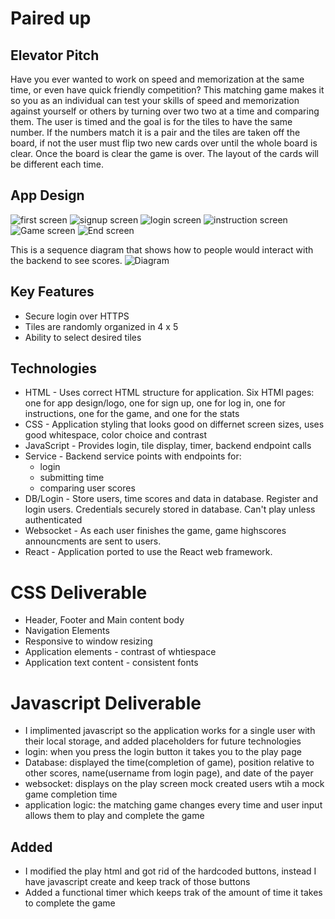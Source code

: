 # Paired up
## Elevator Pitch
Have you ever wanted to work on speed and memorization at the same time, or even have quick friendly competition? This matching game makes it so you as an individual can test your skills of speed and memorization against yourself or others by turning over two two at a time and comparing them. The user is timed and the goal is for the tiles to have the same number. If the numbers match it is a pair and the tiles are taken off the board, if not the user must flip two new cards over until the whole board is clear. Once the board is clear the game is over. The layout of the cards will be different each time.
## App Design
![first screen](https://github.com/chasetheterrible/CS260-startup/blob/main/Screen%20Shot%202024-01-15%20at%209.59.49%20PM.png)
![signup screen](https://github.com/chasetheterrible/CS260-startup/blob/main/Screen%20Shot%202024-01-15%20at%209.59.58%20PM.png)
![login screen](https://github.com/chasetheterrible/CS260-startup/blob/main/Screen%20Shot%202024-01-15%20at%2010.00.12%20PM.png)
![instruction screen](https://github.com/chasetheterrible/CS260-startup/blob/main/Screen%20Shot%202024-01-15%20at%2010.00.24%20PM.png)
![Game screen](https://github.com/chasetheterrible/CS260-startup/blob/main/Screen%20Shot%202024-01-15%20at%2010.00.32%20PM.png)
![End screen](https://github.com/chasetheterrible/CS260-startup/blob/main/Screen%20Shot%202024-01-15%20at%2010.00.48%20PM.png)

This is a sequence diagram that shows how to people would interact with the backend to see scores.
![Diagram](https://github.com/chasetheterrible/CS260-startup/blob/main/Sequence%20diagram.png)

## Key Features
* Secure login over HTTPS
* Tiles are randomly organized in 4 x 5
* Ability to select desired tiles

## Technologies
* HTML - Uses correct HTML structure for application. Six HTMl pages: one for app design/logo, one for sign up, one for log in, one for instructions, one for the game, and one for the stats
* CSS - Application styling that looks good on differnet screen sizes, uses good whitespace, color choice and contrast
* JavaScript - Provides login, tile display, timer, backend endpoint calls
* Service - Backend service points with endpoints for:
  * login
  * submitting time
  * comparing user scores
* DB/Login - Store users, time scores and data in database. Register and login users. Credentials securely stored in database. Can't play unless authenticated
* Websocket - As each user finishes the game, game highscores announcments are sent to users.
* React - Application ported to use the React web framework.


# CSS Deliverable
* Header, Footer and Main content body
* Navigation Elements
* Responsive to window resizing
* Application elements - contrast of whtiespace
* Application text content - consistent fonts

# Javascript Deliverable
* I implimented javascript so the application works for a single user with their local storage, and added placeholders for future technologies
* login: when you press the login button it takes you to the play page
* Database: displayed the time(completion of game), position relative to other scores, name(username from login page), and date of the payer
* websocket: displays on the play screen mock created users wtih a mock game completion time
* application logic: the matching game changes every time and user input allows them to play and complete the game
## **Added**
* I modified the play html and got rid of the hardcoded buttons, instead I have javascript create and keep track of those buttons
* Added a functional timer which keeps trak of the amount of time it takes to complete the game
